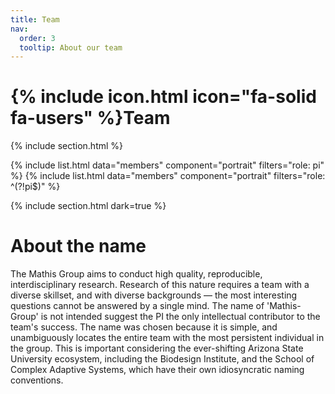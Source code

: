```yaml
---
title: Team
nav:
  order: 3
  tooltip: About our team
---
```


# {% include icon.html icon="fa-solid fa-users" %}Team


{% include section.html %}

{% include list.html data="members" component="portrait" filters="role: pi" %}
{% include list.html data="members" component="portrait" filters="role: ^(?!pi$)" %}

{% include section.html dark=true %}

# About the name

The Mathis Group aims to conduct high quality, reproducible, interdisciplinary research. Research of this nature requires a team with a diverse skillset, and with diverse backgrounds — the most interesting questions cannot be answered by a single mind. The name of 'Mathis-Group' is not intended suggest the PI the only intellectual contributor to the team's success. The name was chosen because it is simple, and unambiguously locates the entire team with the most persistent individual in the group. This is important considering the ever-shifting Arizona State University ecosystem, including the Biodesign Institute, and the School of Complex Adaptive Systems, which have their own idiosyncratic naming conventions.

